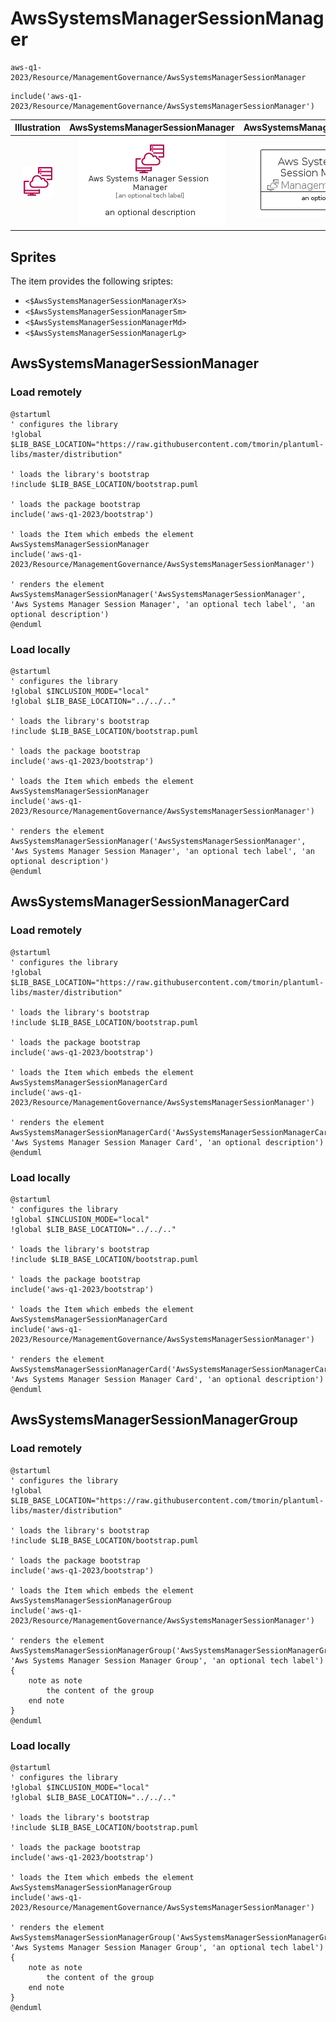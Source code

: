 # AwsSystemsManagerSessionManager


```text
aws-q1-2023/Resource/ManagementGovernance/AwsSystemsManagerSessionManager
```

```text
include('aws-q1-2023/Resource/ManagementGovernance/AwsSystemsManagerSessionManager')
```



| Illustration | AwsSystemsManagerSessionManager | AwsSystemsManagerSessionManagerCard | AwsSystemsManagerSessionManagerGroup |
| :---: | :---: | :---: | :---: |
| ![illustration for Illustration](../../../aws-q1-2023/Resource/ManagementGovernance/AwsSystemsManagerSessionManager.png) | ![illustration for AwsSystemsManagerSessionManager](../../../aws-q1-2023/Resource/ManagementGovernance/AwsSystemsManagerSessionManager.Local.png) | ![illustration for AwsSystemsManagerSessionManagerCard](../../../aws-q1-2023/Resource/ManagementGovernance/AwsSystemsManagerSessionManagerCard.Local.png) | ![illustration for AwsSystemsManagerSessionManagerGroup](../../../aws-q1-2023/Resource/ManagementGovernance/AwsSystemsManagerSessionManagerGroup.Local.png) |



## Sprites
The item provides the following sriptes:

- `<$AwsSystemsManagerSessionManagerXs>`
- `<$AwsSystemsManagerSessionManagerSm>`
- `<$AwsSystemsManagerSessionManagerMd>`
- `<$AwsSystemsManagerSessionManagerLg>`





## AwsSystemsManagerSessionManager

### Load remotely
```plantuml
@startuml
' configures the library
!global $LIB_BASE_LOCATION="https://raw.githubusercontent.com/tmorin/plantuml-libs/master/distribution"

' loads the library's bootstrap
!include $LIB_BASE_LOCATION/bootstrap.puml

' loads the package bootstrap
include('aws-q1-2023/bootstrap')

' loads the Item which embeds the element AwsSystemsManagerSessionManager
include('aws-q1-2023/Resource/ManagementGovernance/AwsSystemsManagerSessionManager')

' renders the element
AwsSystemsManagerSessionManager('AwsSystemsManagerSessionManager', 'Aws Systems Manager Session Manager', 'an optional tech label', 'an optional description')
@enduml
```

### Load locally
```plantuml
@startuml
' configures the library
!global $INCLUSION_MODE="local"
!global $LIB_BASE_LOCATION="../../.."

' loads the library's bootstrap
!include $LIB_BASE_LOCATION/bootstrap.puml

' loads the package bootstrap
include('aws-q1-2023/bootstrap')

' loads the Item which embeds the element AwsSystemsManagerSessionManager
include('aws-q1-2023/Resource/ManagementGovernance/AwsSystemsManagerSessionManager')

' renders the element
AwsSystemsManagerSessionManager('AwsSystemsManagerSessionManager', 'Aws Systems Manager Session Manager', 'an optional tech label', 'an optional description')
@enduml
```

## AwsSystemsManagerSessionManagerCard

### Load remotely
```plantuml
@startuml
' configures the library
!global $LIB_BASE_LOCATION="https://raw.githubusercontent.com/tmorin/plantuml-libs/master/distribution"

' loads the library's bootstrap
!include $LIB_BASE_LOCATION/bootstrap.puml

' loads the package bootstrap
include('aws-q1-2023/bootstrap')

' loads the Item which embeds the element AwsSystemsManagerSessionManagerCard
include('aws-q1-2023/Resource/ManagementGovernance/AwsSystemsManagerSessionManager')

' renders the element
AwsSystemsManagerSessionManagerCard('AwsSystemsManagerSessionManagerCard', 'Aws Systems Manager Session Manager Card', 'an optional description')
@enduml
```

### Load locally
```plantuml
@startuml
' configures the library
!global $INCLUSION_MODE="local"
!global $LIB_BASE_LOCATION="../../.."

' loads the library's bootstrap
!include $LIB_BASE_LOCATION/bootstrap.puml

' loads the package bootstrap
include('aws-q1-2023/bootstrap')

' loads the Item which embeds the element AwsSystemsManagerSessionManagerCard
include('aws-q1-2023/Resource/ManagementGovernance/AwsSystemsManagerSessionManager')

' renders the element
AwsSystemsManagerSessionManagerCard('AwsSystemsManagerSessionManagerCard', 'Aws Systems Manager Session Manager Card', 'an optional description')
@enduml
```

## AwsSystemsManagerSessionManagerGroup

### Load remotely
```plantuml
@startuml
' configures the library
!global $LIB_BASE_LOCATION="https://raw.githubusercontent.com/tmorin/plantuml-libs/master/distribution"

' loads the library's bootstrap
!include $LIB_BASE_LOCATION/bootstrap.puml

' loads the package bootstrap
include('aws-q1-2023/bootstrap')

' loads the Item which embeds the element AwsSystemsManagerSessionManagerGroup
include('aws-q1-2023/Resource/ManagementGovernance/AwsSystemsManagerSessionManager')

' renders the element
AwsSystemsManagerSessionManagerGroup('AwsSystemsManagerSessionManagerGroup', 'Aws Systems Manager Session Manager Group', 'an optional tech label') {
    note as note
        the content of the group
    end note
}
@enduml
```

### Load locally
```plantuml
@startuml
' configures the library
!global $INCLUSION_MODE="local"
!global $LIB_BASE_LOCATION="../../.."

' loads the library's bootstrap
!include $LIB_BASE_LOCATION/bootstrap.puml

' loads the package bootstrap
include('aws-q1-2023/bootstrap')

' loads the Item which embeds the element AwsSystemsManagerSessionManagerGroup
include('aws-q1-2023/Resource/ManagementGovernance/AwsSystemsManagerSessionManager')

' renders the element
AwsSystemsManagerSessionManagerGroup('AwsSystemsManagerSessionManagerGroup', 'Aws Systems Manager Session Manager Group', 'an optional tech label') {
    note as note
        the content of the group
    end note
}
@enduml
```

